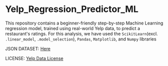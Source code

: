 # Yelp_Regression_Predictor_ML
This repository contains a beginner-friendly step-by-step Machine Learning regression model, trained using real-world Yelp data, to predict a restaurant's ratings.
For this analysis, we have used the `ScikitLearn`(excl. `.linear_model`, `.model_selection`), `Pandas`, `Matplotlib`, and `Numpy` libraries

JSON DATASET: [Here](https://drive.google.com/drive/folders/1M8LG_a8leWFy9LSz5_1xDLNZMwQIPiDG?usp=drive_link)

LICENSE: [Yelp Data License](https://www.codecademy.com/content-items/6465513928f4b4eb1886c2bae85c72cd)
